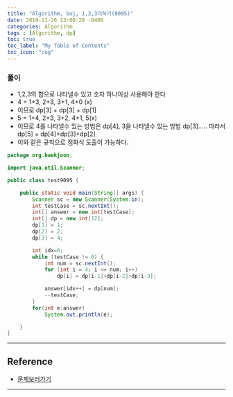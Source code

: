 ```yaml
---
title: "Algorithm, boj, 1,2,3더하기(9095)"
date: 2019-11-26 13:00:28 -0400
categories: Algorithm
tags : [Algorithm, dp]
toc: true
toc_label: "My Table of Contents"
toc_icon: "cog"
---
```


### 풀이
-  1,2,3의 합으로 나타낼수 있고 숫자 하나이상 사용해야 한다
- 4 = 1+3, 2+3, 3+1, 4+0 (x)
- 이므로 dp[3] + dp[3] + dp[1]
- 5 = 1+4, 2+3, 3+2, 4+1, 5(x)
- 이므로 4를 나타낼수 있는 방법은 dp[4], 3을 나타낼수 있는 방법 dp[3]..... 따라서 dp[5] = dp[4]+dp[3]+dp[2]
- 이와 같은 규칙으로 점화식 도출이 가능하다.

```java
package org.baekjoon;

import java.util.Scanner;

public class test9095 {

	public static void main(String[] args) {
		Scanner sc = new Scanner(System.in);
		int testCase = sc.nextInt();
		int[] answer = new int[testCase];
		int[] dp = new int[12];
		dp[1] = 1;
		dp[2] = 2;
		dp[3] = 4;

		int idx=0;
		while (testCase != 0) {
			int num = sc.nextInt();
			for (int i = 4; i <= num; i++)
				dp[i] = dp[i-1]+dp[i-2]+dp[i-3];

			answer[idx++] = dp[num];
			--testCase;
		}
		for(int e:answer)
			System.out.println(e);

	}
}

```

---
## Reference
- [문제보러가기](https://www.acmicpc.net/problem/9095)

---
